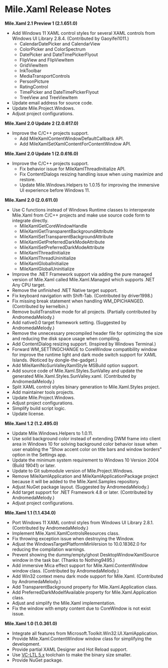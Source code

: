 ﻿# Mile.Xaml Release Notes

**Mile.Xaml 2.1 Preview 1 (2.1.651.0)**

- Add Windows 11 XAML control styles for several XAML controls from Windows UI
  Library 2.8.4. (Contributed by Gaoyifei1011.)
  - CalendarDatePicker and CalendarView
  - ColorPicker and ColorSpectrum
  - DatePicker and DateTimePickerFlyout
  - FlipView and FlipViewItem
  - GridViewItem
  - InkToolbar
  - MediaTransportControls
  - PersonPicture
  - RatingControl
  - TimePicker and DateTimePickerFlyout
  - TreeView and TreeViewItem
- Update email address for source code.
- Update Mile.Project.Windows.
- Adjust project configurations. 

**Mile.Xaml 2.0 Update 2 (2.0.617.0)**

- Improve the C/C++ projects support.
  - Add MileXamlContentWindowDefaultCallback API.
  - Add MileXamlSetXamlContentForContentWindow API.

**Mile.Xaml 2.0 Update 1 (2.0.616.0)**

- Improve the C/C++ projects support.
  - Fix behavior issue for MileXamlThreadInitialize API.
  - Fix ContentDialogs resizing handling issue when using maximize and restore.
  - Update Mile.Windows.Helpers to 1.0.15 for improving the immersive UI
	experience before Windows 11.

**Mile.Xaml 2.0 (2.0.611.0)**

- Use C functions instead of Windows Runtime classes to interoperate Mile.Xaml
  from C/C++ projects and make use source code form to integrate directly.
  - MileXamlGetCoreWindowHandle
  - MileXamlGetTransparentBackgroundAttribute
  - MileXamlSetTransparentBackgroundAttribute
  - MileXamlGetPreferredDarkModeAttribute
  - MileXamlSetPreferredDarkModeAttribute
  - MileXamlThreadInitialize
  - MileXamlThreadUninitialize
  - MileXamlGlobalInitialize
  - MileXamlGlobalUninitialize
- Improve the .NET Framework support via adding the pure managed version of
  Mile.Xaml called Mile.Xaml.Managed which supports .NET Any CPU target.
- Remove the unfinished .NET Native target support.
- Fix keyboard navigation with Shift-Tab. (Contributed by driver1998.)
- Fix missing break statement when handling WM_DPICHANGED. (Contributed by
  kernelbin.)
- Remove buildTransitive mode for all projects. (Partially contributed by
  AndromedaMelody.)
- Add native0.0 target framework setting. (Suggested by AndromedaMelody.)
- Remove the unnecessary precompiled header file for optimizing the size and
  reducing the disk space usage when compiling.
- Add ContentDialog resizing support. (Inspired by Windows Terminal.)
- Forward WM_SETTINGCHANGE to CoreWindow compatibility window for improve the
  runtime light and dark mode switch support for XAML Islands. (Noticed by
  dongle-the-gadget.)
- Add MileXamlNoSunValleyXamlStyle MSBuild option support.
- Add source code of Mile.Xaml.Styles.SunValley and update the generated
  Mile.Xaml.Styles.SunValley.xaml. (Contributed by AndromedaMelody.)
- Split XAML control styles binary generation to Mile.Xaml.Styles project.
- Add maintainer tools projects.
- Update Mile.Project.Windows.
- Adjust project configurations.
- Simplify build script logic.
- Update license.

**Mile.Xaml 1.2 (1.2.495.0)**

- Update Mile.Windows.Helpers to 1.0.11.
- Use solid background color instead of extending DWM frame into client area in
  Windows 10 for solving background color behavior issue when user enabling the
  "Show accent color on title bars and window borders" option in the Settings
  app.
- Update the minimum system requirement to Windows 10 Version 2004 (Build 19041)
  or later.
- Update to Git submodule version of Mile.Project.Windows.
- Remove MileXamlApplication and MileXamlApplicationPackage project because it
  will be added to the Mile.Xaml.Samples repository.
- Adjust NuGet package layout. (Suggested by AndromedaMelody.)
- Add target support for .NET Framework 4.8 or later. (Contributed by 
  AndromedaMelody.)
- Adjust project configurations.

**Mile.Xaml 1.1 (1.1.434.0)**

- Port Windows 11 XAML control styles from Windows UI Library 2.8.1. 
  (Contributed by AndromedaMelody.)
- Implement Mile.Xaml.XamlControlsResources class.
- Fix throwing exception issue when destroying the Window.
- Adjust the WindowsTargetPlatformMinVersion to 10.0.18362.0 for reducing the
  compilation warnings.
- Prevent showing the dummy/empty/ghost DesktopWindowXamlSource window in the
  task bar. (Thanks to Nothing9495.)
- Add immersive Mica effect support for Mile.Xaml.ContentWindow window class.
  (Contributed by AndromedaMelody.)
- Add Win32 context menu dark mode support for Mile.Xaml. (Contributed by 
  AndromedaMelody.)
- Add TransparentBackground property for Mile.Xaml.Application class.
- Add PreferredDarkModeIfAvailable property for Mile.Xaml.Application class.
- Adjust and simplify the Mile.Xaml implementation.
- Fix the window with empty content due to CoreWindow is not exist issue.

**Mile.Xaml 1.0 (1.0.361.0)**

- Integrate all features from Microsoft.Toolkit.Win32.UI.XamlApplication.
- Provide Mile.Xaml.ContentWindow window class for simplifying the development.
- Provide partial XAML Designer and Hot Reload support.
- Use [VC-LTL 5.x](https://github.com/Chuyu-Team/VC-LTL5) toolchain to make the
  binary size smaller.
- Provide NuGet package.
